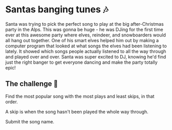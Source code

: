 # Santas banging tunes 🎶
Santa was trying to pick the perfect song to play at the big after-Christmas party in the Alps. This was gonna be huge - he was DJing for the first time ever at this awesome party where elves, reindeer, and snowboarders would all hang out together. One of his smart elves helped him out by making a computer program that looked at what songs the elves had been listening to lately. It showed which songs people actually listened to all the way through and played over and over. Santa was super excited to DJ, knowing he'd find just the right banger to get everyone dancing and make the party totally epic!

## The challenge 🎁
Find the most popular song with the most plays and least skips, in that order.

A skip is when the song hasn't been played the whole way through.

Submit the song name.
